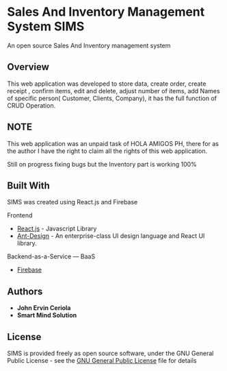 # Sales And Inventory Management System SIMS

An open source Sales And Inventory management system 

## Overview

This web application was developed to store data, create order, create receipt , confirm items, edit and delete, adjust number of items, add Names of specific person( Customer, Clients, Company), it has the full function of CRUD Operation.


## NOTE

This web application was an unpaid task of HOLA AMIGOS PH, there for as the author I have the right to claim all the rights of this web application.

Still on progress fixing bugs but the Inventory part is working 100%

## Built With

SIMS was created using React.js and Firebase



Frontend

* [React.js](https://reactjs.org/) - Javascript Library 
* [Ant-Design](https://github.com/ant-design/ant-design) - An enterprise-class UI design language and React UI library.

 Backend-as-a-Service — BaaS 

* [Firebase](https://firebase.google.com/) 


## Authors

* **John Ervin Ceriola** 
* **Smart Mind Solution** 


## License

SIMS is provided freely as open source software, under the GNU General Public License - see the [GNU General Public
License]() file for details